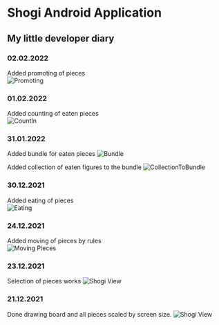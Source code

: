 # Shogi Android Application 
## My little developer diary

### 02.02.2022
Added promoting of pieces <br>
![Promoting](Screenshots/promoting.gif)

### 01.02.2022
Added counting of eaten pieces <br>
![CountIn](Screenshots/counts.gif)

### 31.01.2022
Added bundle for eaten pieces
![Bundle](Screenshots/bundle.jpg)

Added collection of eaten figures to the bundle
![CollectionToBundle](Screenshots/push_to_bundle.gif)

### 30.12.2021
Added eating of pieces <br>
![Eating](Screenshots/Eating.gif)

### 24.12.2021
Added moving of pieces by rules <br>
![Moving Pieces](Screenshots/Move.gif)

### 23.12.2021
Selection of pieces works
![Shogi View](Screenshots/selectedPiece.jpg)

### 21.12.2021 
Done drawing board and all pieces scaled by screen size.
![Shogi View](Screenshots/Board1.jpg)





